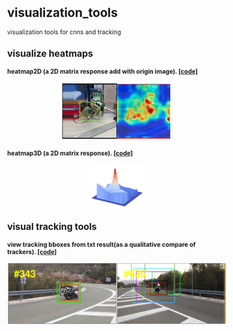 # visualization_tools
visualization tools for cnns and tracking

## visualize heatmaps
#### heatmap2D (a 2D matrix response add with origin image). [[code]](heatmap_tools/Heatmap.py)
<p align="center">
    <a>
        <img src="heatmap_tools/demo/heatmap2D.jpg" width="250">
    </a>
</p>

#### heatmap3D (a 2D matrix response). [[code]](heatmap_tools/ResponseMap3D.py)
<p align="center">
    <a>
        <img src="heatmap_tools/demo/heatmap3D.jpg" width="125">
    </a>
</p>

## visual tracking tools

#### view tracking bboxes from txt result(as a qualitative compare of trackers). [[code]](visual_tracking_tools/viewbbox.py)
<p align="center">
    <a>
        <img src="visual_tracking_tools/demo/bbox_compare.jpg" width="550">
    </a>
</p>
